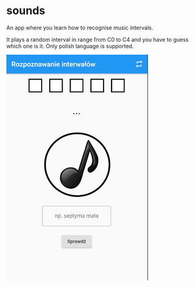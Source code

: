 # sounds
An app where you learn how to recognise music intervals.

It plays a random interval in range from C0 to C4 and you have to guess which one is it.
Only polish language is supported.

![Image](https://github.com/ReConsolidated/sounds/blob/main/sounds/sounds.png)
